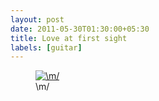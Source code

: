 ```yaml
---
layout: post
date: 2011-05-30T01:30:00+05:30
title: Love at first sight
labels: [guitar]
---
```


<figure>
	<a href="http://1.bp.blogspot.com/-m-KdSuB-_N8/TeLCMsM-oSI/AAAAAAAAARw/79SgG_gnF8k/s1600/guitar.jpg">
		<img src="http://1.bp.blogspot.com/-m-KdSuB-_N8/TeLCMsM-oSI/AAAAAAAAARw/79SgG_gnF8k/s1600/guitar.jpg" alt="\m/">
	</a>
	<figcaption>\m/</figcaption>
</figure>